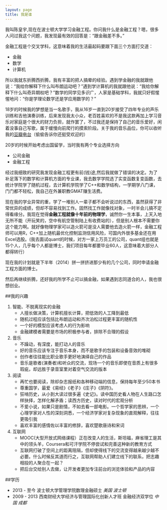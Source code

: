 ```yaml
---
layout: page
title: 我是谁
---
```


我叫陈皇宇,现在在波士顿大学学习金融工程。你问我什么是金融工程？嗯，很多人问过我这个问题，我发现最有效的回答是：“跟金融差不多。”

金融工程是个交叉学科，这意味着我的生活最起码要跟下面三个方面打交道：

* 金融
* 数学
* 计算机

所以我就东折腾西折腾，我有丰富的把人搞晕的经验。遇到学金融的我就跟他说：“我给你解释下什么叫布朗运动吧？”遇到学计算机的我就跟他说：“我给你解释下什么叫奇异期权吧？”数学的同学见多识广，人家是基础学科，我就只好假惺惺地问：“你是学理论数学还是学应用数学的？”

18岁的时候我的梦想是当一名歌手，我从16岁一直到20岁接受了四年专业的声乐训练和吉他演奏训练，后来发现我太小众，老百姓喜欢的不是我这款再加上学习音乐对家庭是个很大的财力负担，就作罢了，不过我还是保持了自己的音乐爱好，闲着没事自己写歌，属于缓慢向前爬行的摸索阶段。关于我的音乐品位，你可以收听我的[豆瓣电台](http://douban.fm/?cid=1005167)（偷偷告诉你还挺受欢迎的）

20岁的时候开始考虑出国留学，当时我有两个专业选择方向

* 公司金融
* 金融工程

经过我细致的研究我发现金融工程更有前(钱)途,然后我就做了错误的决定。为了补足落下的数学和计算机方面的专业课，我去数学学院选了实变函数复变函数，去统计学院学了随机过程，去计算机学院学了C++和数学结构，一学期学八门课，门门都不轻松，我自己在外兼职教GMAT赚生活费。

现在我的学业异常的重，学了一堆别人一辈子都不会听说过的东西，虽然获得了非常优异的成绩，但却不容易找到工作。固然找工作就像找对象，一时半会儿搞不定得看缘分。我现在觉得**金融工程就像十年前的物理学**，诚然你一生本事，上天入地无所不能（开玩笑的，空中有航空管制陆上有收费站的），但是别人根本不需要你这个能力啊。就好像物理学家可以造火箭可是没人需要他去造火箭一样，金融工程师可以用R，C++加上随机最优化控制监测信用风险，可国内外很多基金还在用Excel选股。(我去面试quant的时候，对方一家上万员工的公司，quant组也就是15个人，几乎每个人都是博士，我们项目每年都要毕业60人，这意味着大部分人都得转行）

现在我的计划就是下半年（2014）拼一拼挤进那少有的几个公司，同时申请金融工程方面的博士。

然后再继续折腾，还好我的所学不止可以搞金融，如果遇到志同道合的人，我也很想创业。

##我的兴趣
1. 智能、不脱离现实的金融 
	* 人擅长做决策，计算机擅长计算，把低效的人工降到最低
	* 随机过程应该包括比布朗运动和齐次泊松过程更丰富的随机性
	* 一个好的模型应该考虑人的行为影响
	* 金融建模者需要是市场的积极参与者，排除不合理的假设
2. 音乐
	*  不躁动，有深度，能打动人的音乐
	*  好的音乐应该专注于音乐本身，而不是歌手的包装和设备音效的堆砌
	*  创作者往往能比职业歌手更好地演绎自己的作品
	*  音乐是歌者(演奏者)和听众的交流，现场一个的音乐即使在音质上有很多瑕疵，却远胜于录音室里对着空气交流的版本
3. 阅读
	*  再忙也要阅读，除却杂志报纸和各种移动端的信息，保持每年至少50本书
	*  尊重国学，最爱《易经》《老子》《庄子》《阴符》。
	*  狂啃历史，从小到大读过很多遍《史记》。读中国历史看人物在人生路口怎样抉择，怎样化解矛盾；读西方历史，读对时代的宏观分析
	*  不爱小说，如果只是剧情，不如去看一部电影。一个哲学家的思辨，一个心理学家对人性的深刻洞悉，一个经济学家对复杂现象的直观解释，往往更吸引我
	*  喜欢丰富的感情佐以丰富的修辞，喜欢楚歌唐诗和宋词
4. 互联网
	* MOOC(大型开放式网络课程）正在改变人的生活，斯坦福，麻省理工是其中的领头羊，Coursera和可汗学院不停尝试和完善这种新的教育方式
	* 互联网打破了空间上的距离阻隔，但却使得线下的交流变得越来越少越不必要。什么时候反其道而行之，互联网帮助人们建立线下的联系，把志趣相投的人聚合在一起？
	* 把后台交给别人去做，让开发者更加专注前台的浏览体验和产品的内容


##学历
* 2013 - 至今 波士顿大学管理学院数理金融硕士  _美国 波士顿_
* 2009 - 2013 西南财经大学经济与管理国际化创新人才班 金融经济双学位 _中国 成都_


